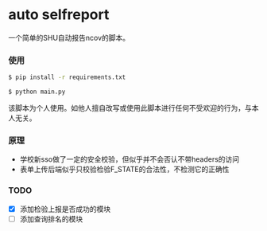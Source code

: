 # auto selfreport
一个简单的SHU自动报告ncov的脚本。

### 使用
```bash
$ pip install -r requirements.txt
```

```bash
$ python main.py
```

该脚本为个人使用。如他人擅自改写或使用此脚本进行任何不受欢迎的行为，与本人无关。

### 原理
- 学校新sso做了一定的安全校验，但似乎并不会否认不带headers的访问
- 表单上传后端似乎只校验检验F_STATE的合法性，不检测它的正确性

### TODO
- [X] 添加检验上报是否成功的模块
- [ ] 添加查询排名的模块
